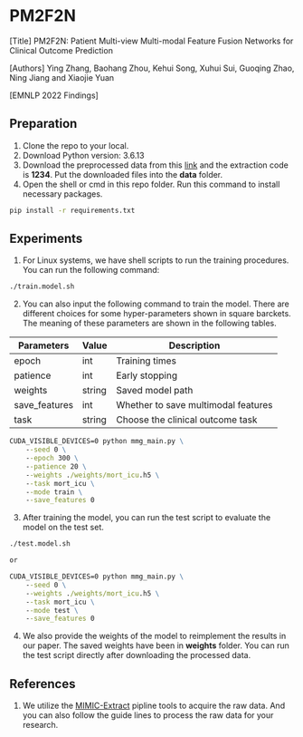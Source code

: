 # PM2F2N

[Title] PM2F2N: Patient Multi-view Multi-modal Feature Fusion Networks for
Clinical Outcome Prediction

[Authors] Ying Zhang, Baohang Zhou, Kehui Song, Xuhui Sui, Guoqing Zhao, Ning Jiang and Xiaojie Yuan

[EMNLP 2022 Findings]

## Preparation

1. Clone the repo to your local.
2. Download Python version: 3.6.13
3. Download the preprocessed data from this [link](https://pan.baidu.com/s/1nATps0aCua5QfLXGzw7feQ) and the extraction code is **1234**. Put the downloaded files into the **data** folder.
4. Open the shell or cmd in this repo folder. Run this command to install necessary packages.

```cmd
pip install -r requirements.txt
```

## Experiments

1. For Linux systems, we have shell scripts to run the training procedures. You can run the following command:

```cmd
./train.model.sh
```

2. You can also input the following command to train the model. There are different choices for some hyper-parameters shown in square barckets. The meaning of these parameters are shown in the following tables.

|  Parameters | Value | Description|
|  ----  | ----  | ---- |
| epoch | int | Training times |
| patience | int | Early stopping |
| weights | string | Saved model path |
| save_features | int | Whether to save multimodal features |
| task | string | Choose the clinical outcome task |

```cmd
CUDA_VISIBLE_DEVICES=0 python mmg_main.py \
    --seed 0 \
    --epoch 300 \
    --patience 20 \
    --weights ./weights/mort_icu.h5 \
    --task mort_icu \
    --mode train \
    --save_features 0
```

3. After training the model, you can run the test script to evaluate the model on the test set.

```cmd
./test.model.sh

or

CUDA_VISIBLE_DEVICES=0 python mmg_main.py \
    --seed 0 \
    --weights ./weights/mort_icu.h5 \
    --task mort_icu \
    --mode test \
    --save_features 0
```

4. We also provide the weights of the model to reimplement the results in our paper. The saved weights have been in **weights** folder. You can run the test script directly after downloading the processed data.

## References

1. We utilize the [MIMIC-Extract](https://github.com/MLforHealth/MIMIC_Extract) pipline tools to acquire the raw data. And you can also follow the guide lines to process the raw data for your research.
